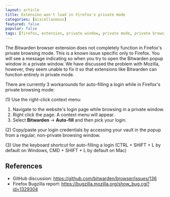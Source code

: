 ```yaml
---
layout: article
title: Extension won't load in Firefox's private mode
categories: [miscellaneous]
featured: false
popular: false
tags: [firefox, extension, private window, private mode, private browsing]
---
```


The Bitwarden browser extension does not completely function in Firefox's private browsing mode. This is a known issue specific only to Firefox. You will see a message indicating so when you try to open the Bitwarden popup window in a private window. We have discussed the problem with Mozilla, however, they seem unable to fix it so that extensions like Bitwarden can function entirely in private mode.

There are currently 3 workarounds for auto-filling a login while in Firefox's private browsing mode:

(1) Use the right-click context menu:
  1. Navigate to the website's login page while browsing in a private window.
  2. Right click the page. A context menu will appear.
  3. Select **Bitwarden** &rarr; **Auto-fill** and then pick your login.

(2) Copy/paste your login credentials by accessing your vault in the popup from a regular, non-private browsing window.

(3) Use the keyboard shortcut for auto-filling a login (CTRL + SHIFT + L by default on Windows, CMD + SHIFT + L by default on Mac)

## References

- GitHub discussion: <https://github.com/bitwarden/browser/issues/136>
- Firefox Bugzilla report: <https://bugzilla.mozilla.org/show_bug.cgi?id=1329304>
